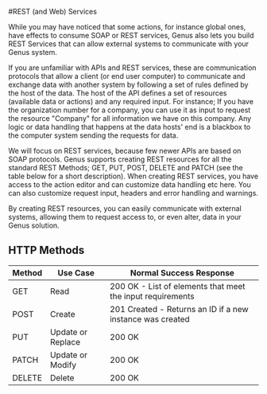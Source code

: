 #REST (and Web) Services

While you may have noticed that some actions, for instance global ones, have effects to consume SOAP or REST services, Genus also lets you build REST Services that can allow external systems to communicate with your Genus system.

If you are unfamiliar with APIs and REST services, these are communication protocols that allow a client (or end user computer) to communicate and exchange data with another system by following a set of rules defined by the host of the data. The host of the API defines a set of resources (available data or actions) and any required input. For instance; If you have the organization number for a company, you can use it as input to request the resource "Company" for all information we have on this company. Any logic or data handling that happens at the data hosts' end is a blackbox to the computer system sending the requests for data.

We will focus on REST services, because few newer APIs are based on SOAP protocols. Genus supports creating REST resources for all the standard REST Methods; GET, PUT, POST, DELETE and PATCH (see the table below for a short description). When creating REST services, you have access to the action editor and can customize data handling etc here. You can also customize request input, headers and error handling and warnings.

By creating REST resources, you can easily communicate with external systems, allowing them to request access to, or even alter, data in your Genus solution.




## HTTP Methods


<table>
<thead>
<th>Method </th>
<th>Use Case </th>
<th>Normal Success Response </th>
</thead>
<tbody>
  <tr>
    <td>GET</td>
    <td> Read </td>
    <td>200 OK - List of elements that meet the input requirements </td>
  </tr>
  <tr>
    <td>POST</td>
    <td>Create</td>
    <td>201 Created - Returns an ID if a new instance was created </td>
  </tr>
  <tr>
    <td>PUT</td>
    <td> Update or Replace </td>
    <td>200 OK </td>
  </tr>
  <tr>
    <td>PATCH</td>
    <td> Update or Modify </td>
    <td>200 OK </td>
  </tr>
  <tr>
    <td>DELETE</td>
    <td> Delete </td>
    <td>200 OK </td>
  </tr>
  </tbody>
</table>

<br/>
